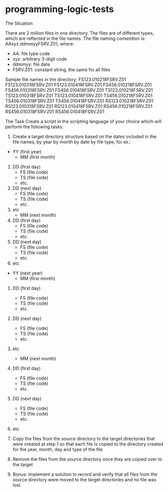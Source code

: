 # programming-logic-tests

The Situation

There are 2 million files in one directory. The files are of different types, which are reflected in the file names. 
The file naming convention is: AAxyz.ddmmyyFSRV.Z01, where: 
  - AA: file type code
  - xyz: arbitrary 3-digit code
  - ddmmyy: file date
  - FSRV.Z01: constant string, the same for all files

Sample file names in the directory:
FS123.010218FSRV.Z01
FS123.010318FSRV.Z01
FS123.010418FSRV.Z01
FS456.010218FSRV.Z01
FS456.010318FSRV.Z01
FS456.010418FSRV.Z01
TS123.010218FSRV.Z01
TS123.010318FSRV.Z01
TS123.010418FSRV.Z01
TS456.010218FSRV.Z01
TS456.010318FSRV.Z01
TS456.010418FSRV.Z01
RS123.010218FSRV.Z01
RS123.010318FSRV.Z01
RS123.010418FSRV.Z01
RS456.010218FSRV.Z01
RS456.010318FSRV.Z01
RS456.010418FSRV.Z01

The Task
Create a script in the scripting language of your choice which will perform the following tasks:

1. Create a target directory structure based on the dates included in the file names, by year by month by date by file type, for ex.:

- YY (first year)
    - MM (first month)
1. DD (first day)
    -   FS (file code)
    -   TS (file code)
    -   etc.
2.  DD (next day)
    - FS (file code)
    - TS (file code)
    - etc.
3. etc
    - MM (next month)
1. DD (first day)
    -   FS (file code)
    -   TS (file code)
    -   etc.
2.  DD (next day)
    - FS (file code)
    - TS (file code)
    - etc.
3. etc
- YY (next year)
    - MM (first month)
1. DD (first day)
    -   FS (file code)
    -   TS (file code)
    -   etc.
2.  DD (next day)
    - FS (file code)
    - TS (file code)
    - etc.
3. etc
    - MM (next month)
1. DD (first day)
    -   FS (file code)
    -   TS (file code)
    -   etc.
2.  DD (next day)
    - FS (file code)
    - TS (file code)
    - etc.
3. etc

2. Copy the files from the source directory to the target directories that were created at step 1 so that each file is copied to the directory created for the year, month, day and type of the file
3. Remove the files from the source directory once they are copied over to the target
4. Bonus: Implement a solution to record and verify that all files from the source directory were moved to the target directories and no file was lost.
